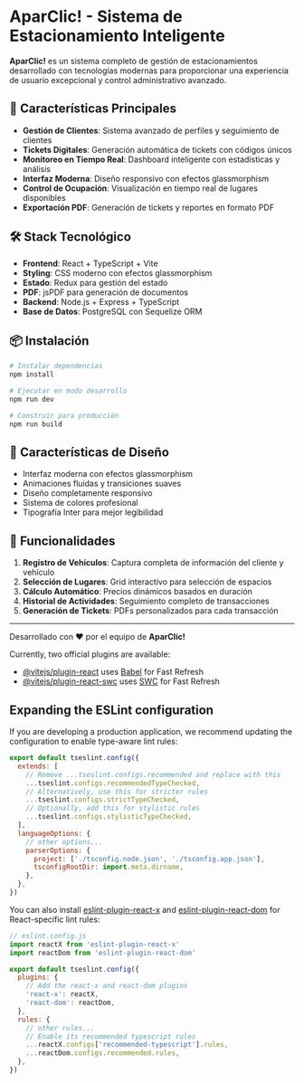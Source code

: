 # AparClic! - Sistema de Estacionamiento Inteligente

**AparClic!** es un sistema completo de gestión de estacionamientos desarrollado con tecnologías modernas para proporcionar una experiencia de usuario excepcional y control administrativo avanzado.

## 🚀 Características Principales

- **Gestión de Clientes**: Sistema avanzado de perfiles y seguimiento de clientes
- **Tickets Digitales**: Generación automática de tickets con códigos únicos
- **Monitoreo en Tiempo Real**: Dashboard inteligente con estadísticas y análisis
- **Interfaz Moderna**: Diseño responsivo con efectos glassmorphism
- **Control de Ocupación**: Visualización en tiempo real de lugares disponibles
- **Exportación PDF**: Generación de tickets y reportes en formato PDF

## 🛠️ Stack Tecnológico

- **Frontend**: React + TypeScript + Vite
- **Styling**: CSS moderno con efectos glassmorphism
- **Estado**: Redux para gestión del estado
- **PDF**: jsPDF para generación de documentos
- **Backend**: Node.js + Express + TypeScript
- **Base de Datos**: PostgreSQL con Sequelize ORM

## 📦 Instalación

```bash
# Instalar dependencias
npm install

# Ejecutar en modo desarrollo
npm run dev

# Construir para producción
npm run build
```

## 🎨 Características de Diseño

- Interfaz moderna con efectos glassmorphism
- Animaciones fluidas y transiciones suaves
- Diseño completamente responsivo
- Sistema de colores profesional
- Tipografía Inter para mejor legibilidad

## 📱 Funcionalidades

1. **Registro de Vehículos**: Captura completa de información del cliente y vehículo
2. **Selección de Lugares**: Grid interactivo para selección de espacios
3. **Cálculo Automático**: Precios dinámicos basados en duración
4. **Historial de Actividades**: Seguimiento completo de transacciones
5. **Generación de Tickets**: PDFs personalizados para cada transacción

---

Desarrollado con ❤️ por el equipo de **AparClic!**

Currently, two official plugins are available:

- [@vitejs/plugin-react](https://github.com/vitejs/vite-plugin-react/blob/main/packages/plugin-react/README.md) uses [Babel](https://babeljs.io/) for Fast Refresh
- [@vitejs/plugin-react-swc](https://github.com/vitejs/vite-plugin-react-swc) uses [SWC](https://swc.rs/) for Fast Refresh

## Expanding the ESLint configuration

If you are developing a production application, we recommend updating the configuration to enable type-aware lint rules:

```js
export default tseslint.config({
  extends: [
    // Remove ...tseslint.configs.recommended and replace with this
    ...tseslint.configs.recommendedTypeChecked,
    // Alternatively, use this for stricter rules
    ...tseslint.configs.strictTypeChecked,
    // Optionally, add this for stylistic rules
    ...tseslint.configs.stylisticTypeChecked,
  ],
  languageOptions: {
    // other options...
    parserOptions: {
      project: ['./tsconfig.node.json', './tsconfig.app.json'],
      tsconfigRootDir: import.meta.dirname,
    },
  },
})
```

You can also install [eslint-plugin-react-x](https://github.com/Rel1cx/eslint-react/tree/main/packages/plugins/eslint-plugin-react-x) and [eslint-plugin-react-dom](https://github.com/Rel1cx/eslint-react/tree/main/packages/plugins/eslint-plugin-react-dom) for React-specific lint rules:

```js
// eslint.config.js
import reactX from 'eslint-plugin-react-x'
import reactDom from 'eslint-plugin-react-dom'

export default tseslint.config({
  plugins: {
    // Add the react-x and react-dom plugins
    'react-x': reactX,
    'react-dom': reactDom,
  },
  rules: {
    // other rules...
    // Enable its recommended typescript rules
    ...reactX.configs['recommended-typescript'].rules,
    ...reactDom.configs.recommended.rules,
  },
})
```
